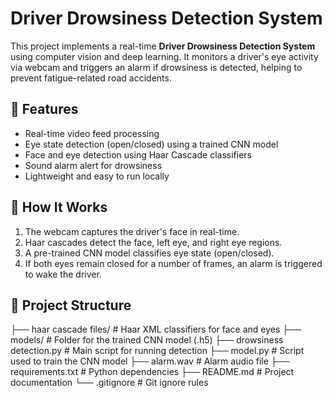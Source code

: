 # Driver Drowsiness Detection System

This project implements a real-time **Driver Drowsiness Detection System** using computer vision and deep learning. It monitors a driver's eye activity via webcam and triggers an alarm if drowsiness is detected, helping to prevent fatigue-related road accidents.

## 🚀 Features

- Real-time video feed processing
- Eye state detection (open/closed) using a trained CNN model
- Face and eye detection using Haar Cascade classifiers
- Sound alarm alert for drowsiness
- Lightweight and easy to run locally

## 🧠 How It Works

1. The webcam captures the driver's face in real-time.
2. Haar cascades detect the face, left eye, and right eye regions.
3. A pre-trained CNN model classifies eye state (open/closed).
4. If both eyes remain closed for a number of frames, an alarm is triggered to wake the driver.

## 📁 Project Structure
├── haar cascade files/ # Haar XML classifiers for face and eyes
├── models/ # Folder for the trained CNN model (.h5)
├── drowsiness detection.py # Main script for running detection
├── model.py # Script used to train the CNN model
├── alarm.wav # Alarm audio file
├── requirements.txt # Python dependencies
├── README.md # Project documentation
└── .gitignore # Git ignore rules
